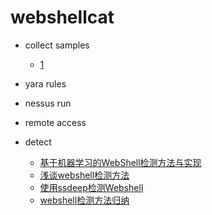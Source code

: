 # webshellcat

- collect samples
    - [1](https://github.com/tennc/webshell)
- yara rules

- nessus run 

- remote access 

- detect 
    - [基于机器学习的WebShell检测方法与实现](https://www.freebuf.com/articles/web/181169.html)
    - [浅谈webshell检测方法](https://www.freebuf.com/articles/web/23358.html)
    - [使用ssdeep检测Webshell](https://www.freebuf.com/sectool/54222.html)
    - [webshell检测方法归纳](https://www.cnblogs.com/he1m4n6a/p/9245155.html)